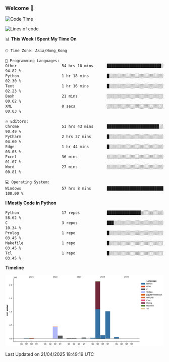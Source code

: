 ### Welcome 👋

<!--START_SECTION:waka-->
![Code Time](http://img.shields.io/badge/Code%20Time-1%2C828%20hrs%2057%20mins-blue)

![Lines of code](https://img.shields.io/badge/From%20Hello%20World%20I%27ve%20Written-4.0%20million%20lines%20of%20code-blue)

📊 **This Week I Spent My Time On** 

```text
🕑︎ Time Zone: Asia/Hong_Kong

💬 Programming Languages: 
Other                    54 hrs 10 mins      ████████████████████████░   94.82 % 
Python                   1 hr 18 mins        █░░░░░░░░░░░░░░░░░░░░░░░░   02.30 % 
Text                     1 hr 16 mins        █░░░░░░░░░░░░░░░░░░░░░░░░   02.23 % 
Bash                     21 mins             ░░░░░░░░░░░░░░░░░░░░░░░░░   00.62 % 
XML                      0 secs              ░░░░░░░░░░░░░░░░░░░░░░░░░   00.03 % 

🔥 Editors: 
Chrome                   51 hrs 43 mins      ███████████████████████░░   90.49 % 
PyCharm                  2 hrs 37 mins       █░░░░░░░░░░░░░░░░░░░░░░░░   04.60 % 
Edge                     1 hr 44 mins        █░░░░░░░░░░░░░░░░░░░░░░░░   03.03 % 
Excel                    36 mins             ░░░░░░░░░░░░░░░░░░░░░░░░░   01.07 % 
Word                     27 mins             ░░░░░░░░░░░░░░░░░░░░░░░░░   00.81 % 

💻 Operating System: 
Windows                  57 hrs 8 mins       █████████████████████████   100.00 % 
```

**I Mostly Code in Python** 

```text
Python                   17 repos            ███████████████░░░░░░░░░░   58.62 % 
C                        3 repos             ███░░░░░░░░░░░░░░░░░░░░░░   10.34 % 
Prolog                   1 repo              █░░░░░░░░░░░░░░░░░░░░░░░░   03.45 % 
Makefile                 1 repo              █░░░░░░░░░░░░░░░░░░░░░░░░   03.45 % 
Tcl                      1 repo              █░░░░░░░░░░░░░░░░░░░░░░░░   03.45 % 
```



**Timeline**

![Lines of Code chart](https://raw.githubusercontent.com/xhj2501/xhj2501/main/assets/bar_graph.png)


 Last Updated on 21/04/2025 18:49:19 UTC
<!--END_SECTION:waka-->

